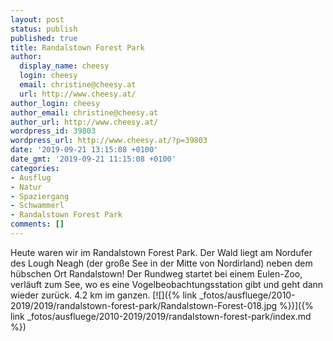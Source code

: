 ```yaml
---
layout: post
status: publish
published: true
title: Randalstown Forest Park
author:
  display_name: cheesy
  login: cheesy
  email: christine@cheesy.at
  url: http://www.cheesy.at/
author_login: cheesy
author_email: christine@cheesy.at
author_url: http://www.cheesy.at/
wordpress_id: 39803
wordpress_url: http://www.cheesy.at/?p=39803
date: '2019-09-21 13:15:08 +0100'
date_gmt: '2019-09-21 11:15:08 +0100'
categories:
- Ausflug
- Natur
- Spaziergang
- Schwammerl
- Randalstown Forest Park
comments: []
---
```

Heute waren wir im Randalstown Forest Park. Der Wald liegt am Nordufer des Lough Neagh (der große See in der Mitte von Nordirland) neben dem hübschen Ort Randalstown! Der Rundweg startet bei einem Eulen-Zoo, verläuft zum See, wo es eine Vogelbeobachtungsstation gibt und geht dann wieder zurück. 4.2 km im ganzen.
[![]({% link _fotos/ausfluege/2010-2019/2019/randalstown-forest-park/Randalstown-Forest-018.jpg %})]({% link _fotos/ausfluege/2010-2019/2019/randalstown-forest-park/index.md %})
